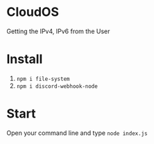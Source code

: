 # CloudOS
Getting the IPv4, IPv6 from the User
# Install
1. `npm i file-system`
2. `npm i discord-webhook-node`

# Start
Open your command line and type `node index.js`
